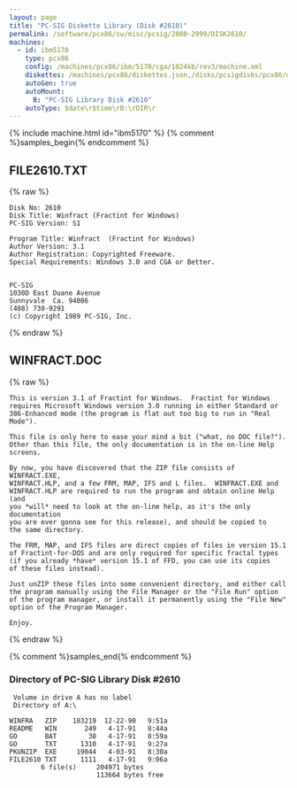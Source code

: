 ```yaml
---
layout: page
title: "PC-SIG Diskette Library (Disk #2610)"
permalink: /software/pcx86/sw/misc/pcsig/2000-2999/DISK2610/
machines:
  - id: ibm5170
    type: pcx86
    config: /machines/pcx86/ibm/5170/cga/1024kb/rev3/machine.xml
    diskettes: /machines/pcx86/diskettes.json,/disks/pcsigdisks/pcx86/diskettes.json
    autoGen: true
    autoMount:
      B: "PC-SIG Library Disk #2610"
    autoType: $date\r$time\rB:\rDIR\r
---
```


{% include machine.html id="ibm5170" %}
{% comment %}samples_begin{% endcomment %}

## FILE2610.TXT

{% raw %}
```
Disk No: 2610                                                           
Disk Title: Winfract (Fractint for Windows)                             
PC-SIG Version: S1                                                      
                                                                        
Program Title: Winfract  (Fractint for Windows)                         
Author Version: 3.1                                                     
Author Registration: Copyrighted Freeware.                              
Special Requirements: Windows 3.0 and CGA or Better.                    
                                                                        
                                                                        
PC-SIG                                                                  
1030D East Duane Avenue                                                 
Sunnyvale  Ca. 94086                                                    
(408) 730-9291                                                          
(c) Copyright 1989 PC-SIG, Inc.                                         
```
{% endraw %}

## WINFRACT.DOC

{% raw %}
```
This is version 3.1 of Fractint for Windows.  Fractint for Windows 
requires Microsoft Windows version 3.0 running in either Standard or
386-Enhanced mode (the program is flat out too big to run in "Real Mode").

This file is only here to ease your mind a bit ("what, no DOC file?"). 
Other than this file, the only documentation is in the on-line Help screens.

By now, you have discovered that the ZIP file consists of WINFRACT.EXE,
WINFRACT.HLP, and a few FRM, MAP, IFS and L files.  WINFRACT.EXE and
WINFRACT.HLP are required to run the program and obtain online Help (and
you *will* need to look at the on-line help, as it's the only documentation
you are ever gonna see for this release), and should be copied to
the same directory.

The FRM, MAP, and IFS files are direct copies of files in version 15.1
of Fractint-for-DOS and are only required for specific fractal types
(if you already *have* version 15.1 of FFD, you can use its copies
of these files instead).

Just unZIP these files into some convenient directory, and either call
the program manually using the File Manager or the "File Run" option
of the program manager, or install it permanently using the "File New"
option of the Program Manager.

Enjoy.
```
{% endraw %}

{% comment %}samples_end{% endcomment %}

### Directory of PC-SIG Library Disk #2610

     Volume in drive A has no label
     Directory of A:\

    WINFRA   ZIP    183219  12-22-90   9:51a
    README   WIN       249   4-17-91   8:44a
    GO       BAT        38   4-17-91   8:59a
    GO       TXT      1310   4-17-91   9:27a
    PKUNZIP  EXE     19044   4-03-91   8:30a
    FILE2610 TXT      1111   4-17-91   9:06a
            6 file(s)     204971 bytes
                          113664 bytes free
